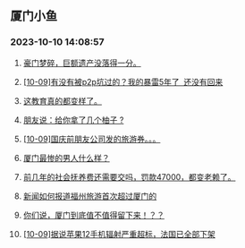 ## 厦门小鱼 
### 2023-10-10 14:08:57

1. [豪门梦碎，巨额遗产没落得一分。](http://bbs.xmfish.com/read-htm-tid-18085604.html)

2. [[10-09]有没有被p2p坑过的？我的暴雷5年了  还没有回来](http://bbs.xmfish.com/read-htm-tid-18085710.html)

3. [这教育真的都变样了。](http://bbs.xmfish.com/read-htm-tid-18085786.html)

4. [朋友说：给你拿了几个柚子 ?](http://bbs.xmfish.com/read-htm-tid-18085774.html)

5. [[10-09]国庆前朋友公司发的旅游券。。。](http://bbs.xmfish.com/read-htm-tid-18085611.html)

6. [厦门最惨的男人什么样？](http://bbs.xmfish.com/read-htm-tid-18085729.html)

7. [前几年的社会抚养费还需要交吗，罚款47000，都变老赖了。](http://bbs.xmfish.com/read-htm-tid-18085761.html)

8. [新闻如何报道福州旅游首次超过厦门的](http://bbs.xmfish.com/read-htm-tid-18085716.html)

9. [你们说，厦门到底值不值得留下来！？？](http://bbs.xmfish.com/read-htm-tid-18085728.html)

10. [[10-09]据说苹果12手机辐射严重超标，法国已全部下架](http://bbs.xmfish.com/read-htm-tid-18085625.html)


